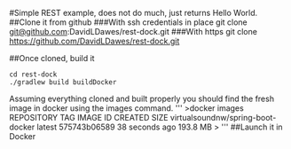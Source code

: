#Simple REST example, does not do much, just returns Hello World.
##Clone it from github
###With ssh credentials in place
git clone git@github.com:DavidLDawes/rest-dock.git
###With https
git clone https://github.com/DavidLDawes/rest-dock.git

##Once cloned, build it
```
cd rest-dock
./gradlew build buildDocker
```
Assuming everything cloned and built properly you should find the fresh image in docker using the images command.
'''
\>docker images
REPOSITORY                                TAG                 IMAGE ID            CREATED             SIZE
virtualsoundnw/spring-boot-docker         latest              575743b06589        38 seconds ago      193.8 MB
\>
'''
##Launch it in Docker
